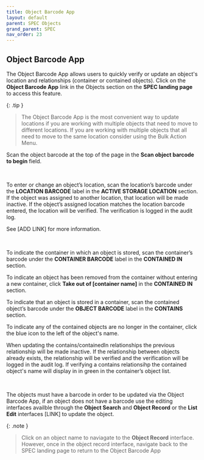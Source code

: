```yaml
---
title: Object Barcode App
layout: default
parent: SPEC Objects
grand_parent: SPEC
nav_order: 23
---
```


## Object Barcode App

The Object Barcode App allows users to quickly verify or update an object's location and relationships (container or contained objects). Click on the **Object Barcode App** link in the Objects section on the **SPEC landing page** to access this feature.   

{: .tip }
> The Object Barcode App is the most convenient way to update locations if you are working with multiple objects that need to move to different locations. If you are working with multiple objects that all need to move to the same location consider using the Bulk Action Menu.

Scan the object barcode at the top of the page in the **Scan object barcode to begin** field. 

&nbsp; 
&nbsp; 

To enter or change an object’s location, scan the location’s barcode under the **LOCATION BARCODE** label in the **ACTIVE STORAGE LOCATION** section. If the object was assigned to another location, that location will be made inactive. If the object’s assigned location matches the location barcode entered, the location will be verified. The verification is logged in the audit log.

See [ADD LINK] for more information. 

&nbsp; 
&nbsp; 

To indicate the container in which an object is stored, scan the container’s barcode under the **CONTAINER BARCODE** label in the **CONTAINED IN** section. 

To indicate an object has been removed from the container without entering a new container, click **Take out of [container name]** in the **CONTAINED IN** section.

To indicate that an object is stored in a container, scan the contained object’s barcode under the **OBJECT BARCODE** label in the **CONTAINS** section. 

To indicate any of the contained objects are no longer in the container, click the blue icon to the left of the object's name.

When updating the contains/containedIn relationships the previous relationship will be made inactive. If the relationship between objects already exists, the relationship will be verified and the verification will be logged in the audit log. If verifying a contains relationsihp the contained object's name will display in in green in the container’s object list.


&nbsp; 
&nbsp; 

The objects must have a barcode in order to be updated via the Object Barcode App, if an object does not have a barcode use the editing interfaces availble through the **Object Search** and **Object Record** or the **List Edit** interfaces [LINK] to update the object. 

{: .note }
> Click on an object name to naviagate to the **Object Record** interface. However, once in the object record interface, navigate back to the SPEC landing page to return to the Object Barcode App

